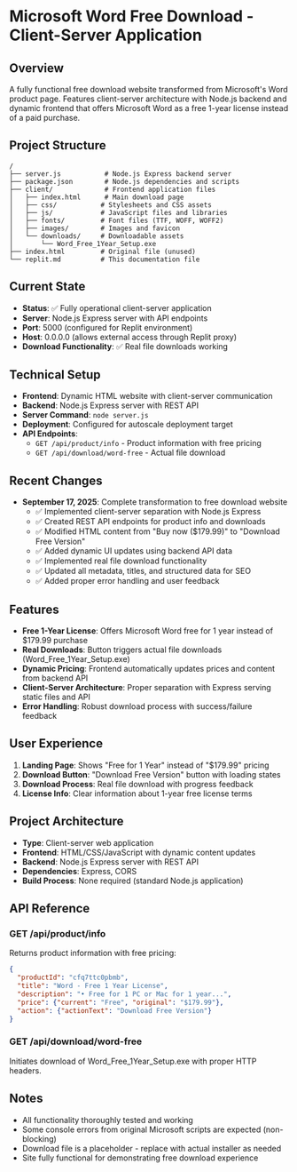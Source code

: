 # Microsoft Word Free Download - Client-Server Application

## Overview
A fully functional free download website transformed from Microsoft's Word product page. Features client-server architecture with Node.js backend and dynamic frontend that offers Microsoft Word as a free 1-year license instead of a paid purchase.

## Project Structure
```
/
├── server.js           # Node.js Express backend server
├── package.json        # Node.js dependencies and scripts
├── client/             # Frontend application files
│   ├── index.html      # Main download page
│   ├── css/           # Stylesheets and CSS assets
│   ├── js/            # JavaScript files and libraries
│   ├── fonts/         # Font files (TTF, WOFF, WOFF2)
│   ├── images/        # Images and favicon
│   └── downloads/     # Downloadable assets
│       └── Word_Free_1Year_Setup.exe
├── index.html         # Original file (unused)
└── replit.md          # This documentation file
```

## Current State
- **Status**: ✅ Fully operational client-server application
- **Server**: Node.js Express server with API endpoints
- **Port**: 5000 (configured for Replit environment)
- **Host**: 0.0.0.0 (allows external access through Replit proxy)
- **Download Functionality**: ✅ Real file downloads working

## Technical Setup
- **Frontend**: Dynamic HTML website with client-server communication
- **Backend**: Node.js Express server with REST API
- **Server Command**: `node server.js`
- **Deployment**: Configured for autoscale deployment target
- **API Endpoints**: 
  - `GET /api/product/info` - Product information with free pricing
  - `GET /api/download/word-free` - Actual file download

## Recent Changes
- **September 17, 2025**: Complete transformation to free download website
  - ✅ Implemented client-server separation with Node.js Express
  - ✅ Created REST API endpoints for product info and downloads
  - ✅ Modified HTML content from "Buy now ($179.99)" to "Download Free Version"
  - ✅ Added dynamic UI updates using backend API data
  - ✅ Implemented real file download functionality
  - ✅ Updated all metadata, titles, and structured data for SEO
  - ✅ Added proper error handling and user feedback

## Features
- **Free 1-Year License**: Offers Microsoft Word free for 1 year instead of $179.99 purchase
- **Real Downloads**: Button triggers actual file downloads (Word_Free_1Year_Setup.exe)
- **Dynamic Pricing**: Frontend automatically updates prices and content from backend API
- **Client-Server Architecture**: Proper separation with Express serving static files and API
- **Error Handling**: Robust download process with success/failure feedback

## User Experience
1. **Landing Page**: Shows "Free for 1 Year" instead of "$179.99" pricing
2. **Download Button**: "Download Free Version" button with loading states
3. **Download Process**: Real file download with progress feedback
4. **License Info**: Clear information about 1-year free license terms

## Project Architecture
- **Type**: Client-server web application
- **Frontend**: HTML/CSS/JavaScript with dynamic content updates
- **Backend**: Node.js Express server with REST API
- **Dependencies**: Express, CORS
- **Build Process**: None required (standard Node.js application)

## API Reference
### GET /api/product/info
Returns product information with free pricing:
```json
{
  "productId": "cfq7ttc0pbmb",
  "title": "Word - Free 1 Year License",
  "description": "• Free for 1 PC or Mac for 1 year...",
  "price": {"current": "Free", "original": "$179.99"},
  "action": {"actionText": "Download Free Version"}
}
```

### GET /api/download/word-free
Initiates download of Word_Free_1Year_Setup.exe with proper HTTP headers.

## Notes
- All functionality thoroughly tested and working
- Some console errors from original Microsoft scripts are expected (non-blocking)
- Download file is a placeholder - replace with actual installer as needed
- Site fully functional for demonstrating free download experience